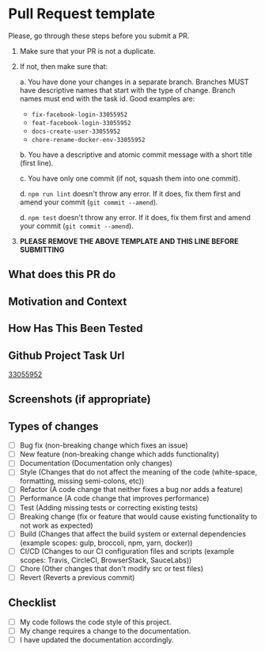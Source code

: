 # Pull Request template

Please, go through these steps before you submit a PR.

1. Make sure that your PR is not a duplicate.
2. If not, then make sure that:

    a. You have done your changes in a separate branch.
       Branches MUST have descriptive names that start with the type of change.
       Branch names must end with the task id.
       Good examples are:
      - `fix-facebook-login-33055952`
      - `feat-facebook-login-33055952`
      - `docs-create-user-33055952`
      - `chore-rename-docker-env-33055952`

    b. You have a descriptive and atomic commit message with a short title (first line).

    c. You have only one commit (if not, squash them into one commit).

    d. `npm run lint` doesn't throw any error. If it does, fix them first and amend your commit (`git commit --amend`).

    d. `npm test` doesn't throw any error. If it does, fix them first and amend your commit (`git commit --amend`).

3. **PLEASE REMOVE THE ABOVE TEMPLATE AND THIS LINE BEFORE SUBMITTING**
<!--- Provide a general summary of your changes in the Title above -->

## What does this PR do
<!--- Describe your changes in detail -->

## Motivation and Context
<!--- Why is this change required? What problem does it solve? -->
<!--- If it fixes an open issue, please link to the issue here. -->

## How Has This Been Tested
<!--- Please describe in detail how you tested your changes. -->
<!--- Include details of your testing environment, tests ran to see how -->
<!--- your change affects other areas of the code, etc. -->

## Github Project Task Url

[33055952](https://github.com/Gamio-technology/iserver-starter/projects/1#card-33055952)

## Screenshots (if appropriate)

## Types of changes
<!--- What types of changes does your code introduce? Put an `x` in all the boxes that apply: -->
- [ ] Bug fix (non-breaking change which fixes an issue)
- [ ] New feature (non-breaking change which adds functionality)
- [ ] Documentation (Documentation only changes)
- [ ] Style (Changes that do not affect the meaning of the code (white-space, formatting, missing semi-colons, etc))
- [ ] Refactor (A code change that neither fixes a bug nor adds a feature)
- [ ] Performance (A code change that improves performance)
- [ ] Test (Adding missing tests or correcting existing tests)
- [ ] Breaking change (fix or feature that would cause existing functionality to not work as expected)
- [ ] Build (Changes that affect the build system or external dependencies (example scopes: gulp, broccoli, npm, yarn, docker))
- [ ] CI/CD (Changes to our CI configuration files and scripts (example scopes: Travis, CircleCI, BrowserStack, SauceLabs))
- [ ] Chore (Other changes that don't modify src or test files)
- [ ] Revert (Reverts a previous commit)

## Checklist
<!--- Go over all the following points, and put an `x` in all the boxes that apply. -->
<!--- If you're unsure about any of these, don't hesitate to ask! -->
- [ ] My code follows the code style of this project.
- [ ] My change requires a change to the documentation.
- [ ] I have updated the documentation accordingly.
